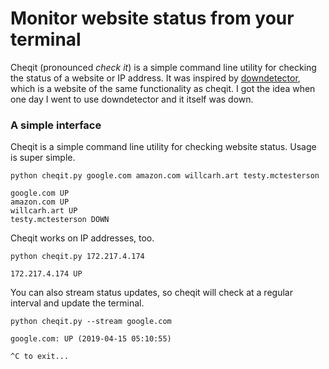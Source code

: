 # Monitor website status from your terminal
Cheqit (pronounced _check it_) is a simple command line utility for checking the status of a website or IP address. It was inspired by [downdetector](https://downdetector.com/), which is a website of the same functionality as cheqit. I got the idea when one day I went to use downdetector and it itself was down.

### A simple interface
Cheqit is a simple command line utility for checking website status. Usage is super simple.
```
python cheqit.py google.com amazon.com willcarh.art testy.mctesterson
```
```
google.com UP
amazon.com UP
willcarh.art UP
testy.mctesterson DOWN
```
Cheqit works on IP addresses, too.
```
python cheqit.py 172.217.4.174
```
```
172.217.4.174 UP
```
You can also stream status updates, so cheqit will check at a regular interval and update the terminal.
```
python cheqit.py --stream google.com
```
```
google.com: UP (2019-04-15 05:10:55)

^C to exit...
```